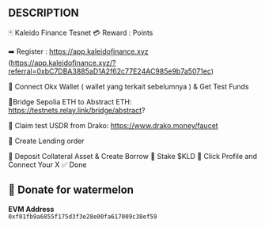 ## DESCRIPTION

🃏 Kaleido Finance Tesnet
💳 Reward : Points

➡️ Register : https://app.kaleidofinance.xyz (https://app.kaleidofinance.xyz/?referral=0xbC7DBA3885aD1A2f62c77E24AC985e9b7a5071ec)

🔘 Connect Okx  Wallet ( wallet yang terkait sebelumnya ) & Get Test Funds

🔘Bridge Sepolia ETH to Abstract ETH:  https://testnets.relay.link/bridge/abstract?

🔘 Claim test USDR from Drako: https://www.drako.money/faucet

🔘 Create Lending order

🔘 Deposit Collateral Asset & Create Borrow
🔘 Stake $KLD
🔘 Click Profile and Connect Your X
✅ Done

##  🍉 Donate for  watermelon

**EVM Address**  
`0xf01fb9a6855f175d3f3e28e00fa617009c38ef59`

